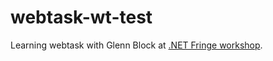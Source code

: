 # webtask-wt-test
Learning webtask with Glenn Block at [.NET Fringe workshop](https://github.com/glennblock/webtask-workshop).


